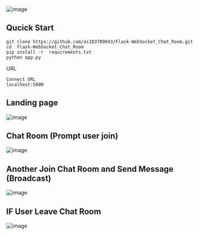 ![image](https://github.com/as183789043/Flask-WebSocket_Chat_Room/assets/56618553/31da2b80-7675-43e4-aac5-f7b8429b51b8)


## Qucick Start

```
git clone https://github.com/as183789043/Flask-WebSocket_Chat_Room.git
cd  Flask-WebSocket_Chat_Room
pip install -r  requirements.txt
python app.py
```

URL
```
Connect URL
localhost:5000
```

## Landing page
![image](https://github.com/as183789043/Flask-WebSocket_Chat_Room/assets/56618553/15327137-60d9-45e3-937b-9f9acbaeb4e5)


## Chat Room (Prompt user join)
![image](https://github.com/as183789043/Flask-WebSocket_Chat_Room/assets/56618553/15508d73-af9d-4807-a09c-e4e1e40b23af)

## Another Join Chat Room and Send Message (Broadcast)
![image](https://github.com/as183789043/Flask-WebSocket_Chat_Room/assets/56618553/58f98402-a504-475c-b3bf-8e149376a258)


## IF User Leave Chat Room
![image](https://github.com/as183789043/Flask-WebSocket_Chat_Room/assets/56618553/1988e2b3-90de-4c91-b73a-e0446800a88e)
